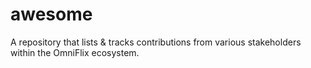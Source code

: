 # awesome
A repository that lists &amp; tracks contributions from various stakeholders within the OmniFlix ecosystem.
